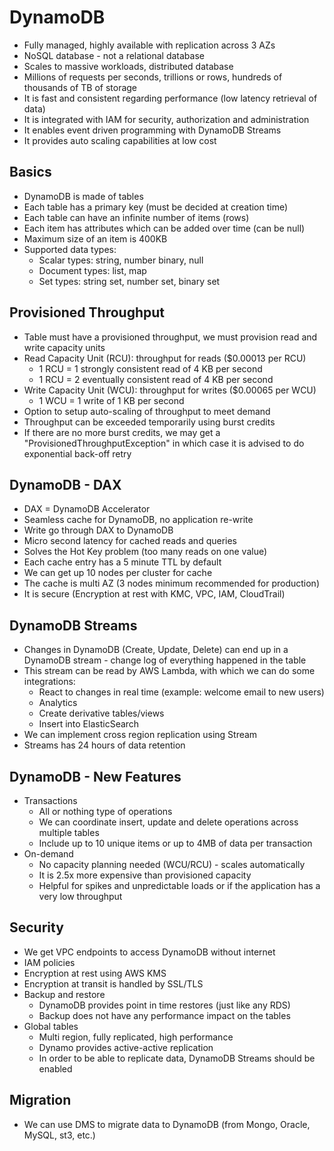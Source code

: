 # DynamoDB

- Fully managed, highly available with replication across 3 AZs
- NoSQL database - not a relational database
- Scales to massive workloads, distributed database
- Millions of requests per seconds, trillions or rows, hundreds of thousands of TB of storage
- It is fast and consistent regarding performance (low latency retrieval of data)
- It is integrated with IAM for security, authorization and administration
- It enables event driven programming with DynamoDB Streams
- It provides auto scaling capabilities at low cost

## Basics

- DynamoDB is made of tables
- Each table has a primary key (must be decided at creation time)
- Each table can have an infinite number of items (rows)
- Each item has attributes which can be added over time (can be null)
- Maximum size of an item is 400KB
- Supported data types:
    - Scalar types: string, number binary, null
    - Document types: list, map
    - Set types: string set, number set, binary set

## Provisioned Throughput

- Table must have a provisioned throughput, we must provision read and write capacity units
- Read Capacity Unit (RCU): throughput for reads ($0.00013 per RCU)
    - 1 RCU = 1 strongly consistent read of 4 KB per second
    - 1 RCU = 2 eventually consistent read of 4 KB per second
- Write Capacity Unit (WCU): throughput for writes ($0.00065 per WCU)
    - 1 WCU =  1 write of 1 KB per second
- Option to setup auto-scaling of throughput to meet demand
- Throughput can be exceeded temporarily using burst credits
- If there are no more burst credits, we may get a "ProvisionedThroughputException" in which case it is advised to do exponential back-off retry

## DynamoDB - DAX

- DAX = DynamoDB Accelerator
- Seamless cache for DynamoDB, no application re-write
- Write go through DAX to DynamoDB
- Micro second latency for cached reads and queries 
- Solves the Hot Key problem (too many reads on one value)
- Each cache entry has a 5 minute TTL by default
- We can get up 10 nodes per cluster for cache
- The cache is multi AZ (3 nodes minimum recommended for production)
- It is secure (Encryption at rest with KMC, VPC, IAM, CloudTrail)

## DynamoDB Streams

- Changes in DynamoDB (Create, Update, Delete) can end up in a DynamoDB stream - change log of everything happened in the table
- This stream can be read by AWS Lambda, with which we can do some integrations:
    - React to changes in real time (example: welcome email to new users)
    - Analytics
    - Create derivative tables/views
    - Insert into ElasticSearch
- We can implement cross region replication using Stream
- Streams has 24 hours of data retention

## DynamoDB - New Features

- Transactions
    - All or nothing type of operations
    - We can coordinate insert, update and delete operations across multiple tables
    - Include up to 10 unique items or up to 4MB of data per transaction
- On-demand
    - No capacity planning needed (WCU/RCU) - scales automatically
    - It is 2.5x more expensive than provisioned capacity
    - Helpful for spikes and unpredictable loads or if the application has a very low throughput

## Security

- We get VPC endpoints to access DynamoDB without internet
- IAM policies
- Encryption at rest using AWS KMS
- Encryption at transit is handled by SSL/TLS
- Backup and restore
    - DynamoDB provides point in time restores  (just like any RDS)
    - Backup does not have any performance impact on the tables
- Global tables
    - Multi region, fully replicated, high performance
    - Dynamo provides active-active replication
    - In order to be able to replicate data, DynamoDB Streams should be enabled

## Migration

- We can use DMS to migrate data to DynamoDB (from Mongo, Oracle, MySQL, st3, etc.)